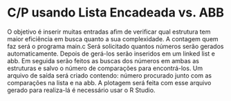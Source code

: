 # C/P usando Lista Encadeada vs. ABB
O objetivo é inserir muitas entradas afim de verificar qual estrutura tem maior eficiência em busca quanto a sua complexidade. A contagem quem faz será o programa main.c Será solicitado quantos números serão gerados automaticamente. Depois de gerá-los serão inseridos em um linked list e abb. Em seguida serão feitos as buscas dos números em ambas as estruturas e salvo o número de comparações para encontrá-los. Um arquivo de saída será criado contendo: número procurado junto com as comparações na lista e na abb. A plotagem será feita com esse arquivo gerado para realiza-lá é necessário usar o R Studio.
